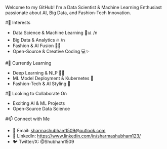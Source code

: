 Welcome to my GitHub! I'm a Data Scientist & Machine Learning Enthusiast passionate about AI, Big Data, and Fashion-Tech Innovation.

#👀 Interests
- Data Science & Machine Learning 🤖📊 /n
- Big Data & Analytics 🔥 /n
- Fashion & AI Fusion 👗💡
- Open-Source & Creative Coding 💻✨


#🌱 Currently Learning
- Deep Learning & NLP 🧠💬
- ML Model Deployment & Kubernetes 🚀
- Fashion-Tech & AI Styling 🎨

#💼 Looking to Collaborate On
- Exciting AI & ML Projects
- Open-Source Data Science


#📫 Connect with Me
- 📧 Email: sharmashubham1509@outlook.com
- 💼 LinkedIn: https://www.linkedin.com/in/sharmashubham123/
- 🐦 Twitter/X: @Shubham1509



